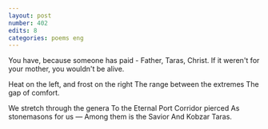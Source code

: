 ```yaml
---
layout: post
number: 402
edits: 8
categories: poems eng
---
```


You have, because someone has paid -
Father, Taras, Christ.
If it weren't for your mother, you wouldn't be alive.

Heat on the left, and frost on the right
The range between the extremes
The gap of comfort.

We stretch through the genera
To the Eternal Port
Corridor pierced
As stonemasons for us —
Among them is the Savior
And Kobzar Taras.
